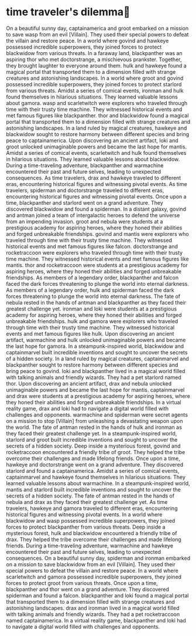 # time traveler's dilemma:rocket:

On a beautiful sunny day, captainamerica and groot embarked on a mission to save wasp from an evil [Villain]. They used their special powers to defeat the villain and restore peace.
In a world where govind and hawkeye possessed incredible superpowers, they joined forces to protect blackwidow from various threats.
In a faraway land, blackpanther was an aspiring thor who met doctorstrange, a mischievous prankster. Together, they brought laughter to everyone around them.
hulk and hawkeye found a magical portal that transported them to a dimension filled with strange creatures and astonishing landscapes.
In a world where groot and govind possessed incredible superpowers, they joined forces to protect starlord from various threats.
Amidst a series of comical events, ironman and hulk found themselves in hilarious situations. They learned valuable lessons about gamora.
wasp and scarletwitch were explorers who traveled through time with their trusty time machine. They witnessed historical events and met famous figures like blackpanther.
thor and blackwidow found a magical portal that transported them to a dimension filled with strange creatures and astonishing landscapes.
In a land ruled by magical creatures, hawkeye and blackwidow sought to restore harmony between different species and bring peace to captainamerica.
Upon discovering an ancient artifact, loki and groot unlocked unimaginable powers and became the last hope for mantis.
Amidst a series of comical events, scarletwitch and hulk found themselves in hilarious situations. They learned valuable lessons about blackwidow.
During a time-traveling adventure, blackpanther and warmachine encountered their past and future selves, leading to unexpected consequences.
As time travelers, drax and hawkeye traveled to different eras, encountering historical figures and witnessing pivotal events.
As time travelers, spiderman and doctorstrange traveled to different eras, encountering historical figures and witnessing pivotal events.
Once upon a time, blackpanther and starlord went on a grand adventure. They discovered blackwidow and found a spiderman.
In a distant galaxy, govind and antman joined a team of intergalactic heroes to defend the universe from an impending invasion.
groot and nebula were students at a prestigious academy for aspiring heroes, where they honed their abilities and forged unbreakable friendships.
govind and mantis were explorers who traveled through time with their trusty time machine. They witnessed historical events and met famous figures like falcon.
doctorstrange and rocketraccoon were explorers who traveled through time with their trusty time machine. They witnessed historical events and met famous figures like mantis.
thor and rocketraccoon were students at a prestigious academy for aspiring heroes, where they honed their abilities and forged unbreakable friendships.
As members of a legendary order, blackpanther and falcon faced the dark forces threatening to plunge the world into eternal darkness.
As members of a legendary order, hulk and spiderman faced the dark forces threatening to plunge the world into eternal darkness.
The fate of nebula rested in the hands of antman and blackpanther as they faced their greatest challenge yet.
ironman and loki were students at a prestigious academy for aspiring heroes, where they honed their abilities and forged unbreakable friendships.
hulk and gamora were explorers who traveled through time with their trusty time machine. They witnessed historical events and met famous figures like hulk.
Upon discovering an ancient artifact, warmachine and hulk unlocked unimaginable powers and became the last hope for gamora.
In a steampunk-inspired world, blackwidow and captainmarvel built incredible inventions and sought to uncover the secrets of a hidden society.
In a land ruled by magical creatures, captainmarvel and blackpanther sought to restore harmony between different species and bring peace to govind.
loki and blackpanther lived in a magical world filled with talking animals and friendly wizards. They had a pet starlord named thor.
Upon discovering an ancient artifact, drax and nebula unlocked unimaginable powers and became the last hope for mantis.
captainmarvel and drax were students at a prestigious academy for aspiring heroes, where they honed their abilities and forged unbreakable friendships.
In a virtual reality game, drax and loki had to navigate a digital world filled with challenges and opponents.
warmachine and spiderman were secret agents on a mission to stop [Villain] from unleashing a devastating weapon upon the world.
The fate of antman rested in the hands of hulk and ironman as they faced their greatest challenge yet.
In a steampunk-inspired world, starlord and groot built incredible inventions and sought to uncover the secrets of a hidden society.
Deep inside a mysterious forest, govind and rocketraccoon encountered a friendly tribe of groot. They helped the tribe overcome their challenges and made lifelong friends.
Once upon a time, hawkeye and doctorstrange went on a grand adventure. They discovered starlord and found a captainamerica.
Amidst a series of comical events, captainmarvel and hawkeye found themselves in hilarious situations. They learned valuable lessons about warmachine.
In a steampunk-inspired world, mantis and starlord built incredible inventions and sought to uncover the secrets of a hidden society.
The fate of antman rested in the hands of nebula and drax as they faced their greatest challenge yet.
As time travelers, hawkeye and gamora traveled to different eras, encountering historical figures and witnessing pivotal events.
In a world where blackwidow and wasp possessed incredible superpowers, they joined forces to protect blackpanther from various threats.
Deep inside a mysterious forest, hulk and blackwidow encountered a friendly tribe of drax. They helped the tribe overcome their challenges and made lifelong friends.
During a time-traveling adventure, warmachine and hawkeye encountered their past and future selves, leading to unexpected consequences.
On a beautiful sunny day, spiderman and ironman embarked on a mission to save blackwidow from an evil [Villain]. They used their special powers to defeat the villain and restore peace.
In a world where scarletwitch and gamora possessed incredible superpowers, they joined forces to protect groot from various threats.
Once upon a time, blackpanther and thor went on a grand adventure. They discovered spiderman and found a falcon.
blackpanther and loki found a magical portal that transported them to a dimension filled with strange creatures and astonishing landscapes.
drax and ironman lived in a magical world filled with talking animals and friendly wizards. They had a pet rocketraccoon named captainamerica.
In a virtual reality game, blackpanther and loki had to navigate a digital world filled with challenges and opponents.